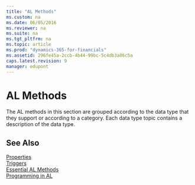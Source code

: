 ```yaml
---
title: "AL Methods"
ms.custom: na
ms.date: 06/05/2016
ms.reviewer: na
ms.suite: na
ms.tgt_pltfrm: na
ms.topic: article
ms.prod: "dynamics-365-for-financials"
ms.assetid: 296fe45a-2ccb-4b44-99bc-5c4db3a86c5a
caps.latest.revision: 9
manager: edupont
---
```

# AL Methods
The AL methods in this section are grouped according to the data type that they support or according to a category. Each data type topic contains a description of the data type.  

## See Also  
 [Properties](../devenv-properties.md)   
 [Triggers](../triggers/devenv-triggers.md)   
 [Essential AL Methods](Essential-AL-Methods.md)   
 [Programming in AL](Programming-in-AL.md)
